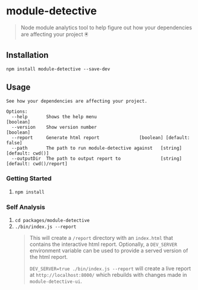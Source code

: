 # module-detective

> Node module analytics tool to help figure out how your dependencies are affecting your project 🖲

## Installation

```
npm install module-detective --save-dev
```

## Usage

```
See how your dependencies are affecting your project.

Options:
  --help       Shows the help menu                                 [boolean]
  --version    Show version number                                 [boolean]
  --report     Generate html report               [boolean] [default: false]
  --path       The path to run module-detective against   [string] [default: cwd()]
  --outputDir  The path to output report to               [string] [default: cwd()/report]
```

### Getting Started

1. `npm install`

### Self Analysis

1. `cd packages/module-detective`
2. `./bin/index.js --report`
   > This will create a `/report` directory with an `index.html` that contains the interactive html report. Optionally, a `DEV_SERVER` environment variable can be used to provide a served version of the html report.
   >
   > `DEV_SERVER=true ./bin/index.js --report` will create a live report at `http://localhost:8000/` which rebuilds with changes made in `module-detective-ui`.

